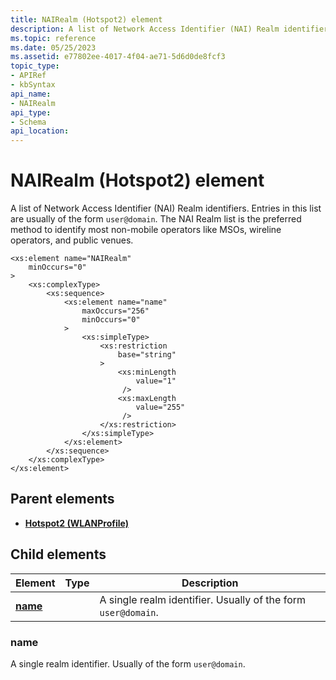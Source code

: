 ```yaml
---
title: NAIRealm (Hotspot2) element
description: A list of Network Access Identifier (NAI) Realm identifiers.
ms.topic: reference
ms.date: 05/25/2023
ms.assetid: e77802ee-4017-4f04-ae71-5d6d0de8fcf3
topic_type: 
- APIRef
- kbSyntax
api_name: 
- NAIRealm
api_type: 
- Schema
api_location: 
---
```


# NAIRealm (Hotspot2) element

A list of Network Access Identifier (NAI) Realm identifiers. Entries in this list are usually of the form `user@domain`. The NAI Realm list is the preferred method to identify most non-mobile operators like MSOs, wireline operators, and public venues.

``` syntax
<xs:element name="NAIRealm"
    minOccurs="0"
>
    <xs:complexType>
        <xs:sequence>
            <xs:element name="name"
                maxOccurs="256"
                minOccurs="0"
            >
                <xs:simpleType>
                    <xs:restriction
                        base="string"
                    >
                        <xs:minLength
                            value="1"
                         />
                        <xs:maxLength
                            value="255"
                         />
                    </xs:restriction>
                </xs:simpleType>
            </xs:element>
        </xs:sequence>
    </xs:complexType>
</xs:element>
```

## Parent elements

* [**Hotspot2 (WLANProfile)**](wlan-profileschema-hotspot2-wlanprofile-element.md)

## Child elements

| Element | Type | Description |
|-|-|-|
| [**name**](#name) | | A single realm identifier. Usually of the form `user@domain`. |

### name

A single realm identifier. Usually of the form `user@domain`.
